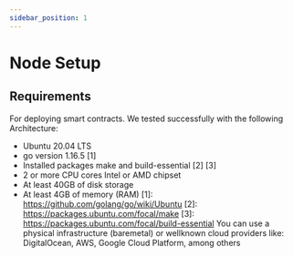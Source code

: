 ```yaml
---
sidebar_position: 1
---
```


# Node Setup

## Requirements

For deploying smart contracts. We tested successfully with the following
Architecture:
- Ubuntu 20.04 LTS
- go version 1.16.5 [1]
- Installed packages make and build-essential [2] [3]
- 2 or more CPU cores Intel or AMD chipset
- At least 40GB of disk storage
- At least 4GB of memory (RAM)
[1]: https://github.com/golang/go/wiki/Ubuntu
[2]: https://packages.ubuntu.com/focal/make
[3]: https://packages.ubuntu.com/focal/build-essential
You can use a physical infrastructure (baremetal) or wellknown cloud
providers like: DigitalOcean, AWS, Google Cloud Platform, among others
